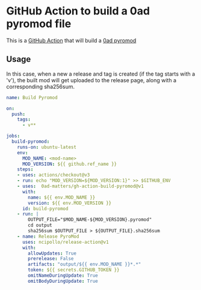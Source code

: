 # GitHub Action to build a 0ad pyromod file

This is a [GitHub Action](https://github.com/features/actions) that
will build a [0ad
pyromod](https://trac.wildfiregames.com/wiki/Modding_Guide#Distributingyourmods)

## Usage

In this case, when a new a release and tag is created (if the tag
starts with a 'v'), the built mod will get uploaded to the release
page, along with a corresponding sha256sum.

```yaml
name: Build Pyromod

on:
  push:
    tags:
      - v**

jobs:
  build-pyromod:
    runs-on: ubuntu-latest
    env:
      MOD_NAME: <mod-name>
      MOD_VERSION: ${{ github.ref_name }}
    steps:
    - uses: actions/checkout@v3
    - run: echo "MOD_VERSION=${MOD_VERSION:1}" >> $GITHUB_ENV
    - uses:  0ad-matters/gh-action-build-pyromod@v1
      with:
        name: ${{ env.MOD_NAME }}
        version: ${{ env.MOD_VERSION }}
      id: build-pyromod
    - run: |
        OUTPUT_FILE="$MOD_NAME-${MOD_VERSION}.pyromod"
        cd output
        sha256sum $OUTPUT_FILE > ${OUTPUT_FILE}.sha256sum
    - name: Release PyroMod
      uses: ncipollo/release-action@v1
      with:
        allowUpdates: True
        prerelease: False
        artifacts: "output/${{ env.MOD_NAME }}*.*"
        token: ${{ secrets.GITHUB_TOKEN }}
        omitNameDuringUpdate: True
        omitBodyDuringUpdate: True
```
